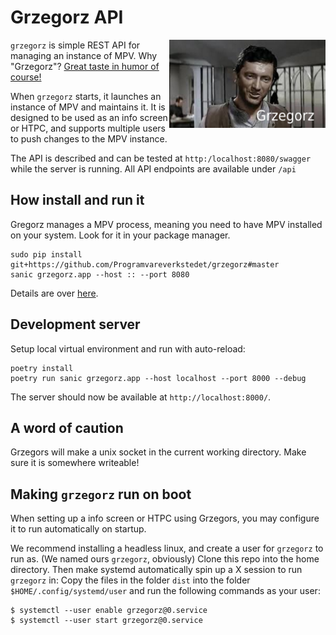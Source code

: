 # Grzegorz API
<img align="right" width="250" src="grzegorz/res/logo.png">

`grzegorz` is simple REST API for managing an instance of MPV.
Why "Grzegorz"? [Great taste in humor of course!](https://youtu.be/t-fcrn1Edik)

When `grzegorz` starts, it launches an instance of MPV and maintains it. It is designed to be used as an info screen or HTPC, and supports multiple users to push changes to the MPV instance.

The API is described and can be tested at `http:/localhost:8080/swagger` while the server is running. All API endpoints are available under `/api`


## How install and run it

Gregorz manages a MPV process, meaning you need to have MPV installed on your system. Look for it in your package manager.

    sudo pip install git+https://github.com/Programvareverkstedet/grzegorz#master
    sanic grzegorz.app --host :: --port 8080

Details are over [here](https://sanic.dev/en/guide/deployment/running.html#running-via-command).


## Development server

Setup local virtual environment and run with auto-reload:

    poetry install
    poetry run sanic grzegorz.app --host localhost --port 8000 --debug

The server should now be available at `http://localhost:8000/`.

## A word of caution

Grzegors will make a unix socket in the current working directory. Make sure it is somewhere writeable!


## Making `grzegorz` run on boot

<!-- TODO: make this use Cage or xinit -->

When setting up a info screen or HTPC using Grzegors, you may configure it to run automatically on startup.

We recommend installing a headless linux, and create a user for `grzegorz` to run as. (We named ours `grzegorz`, obviously)
Clone this repo into the home directory. Then make systemd automatically spin up a X session to run `grzegorz` in: Copy the files in the folder `dist` into the folder `$HOME/.config/systemd/user` and run the following commands as your user:

    $ systemctl --user enable grzegorz@0.service
    $ systemctl --user start grzegorz@0.service

